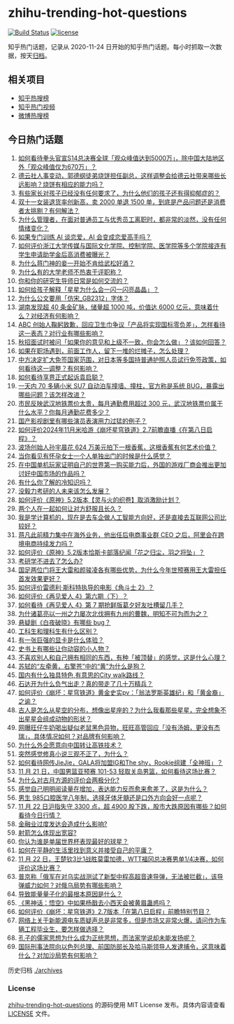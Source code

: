 # zhihu-trending-hot-questions

[![Build Status](https://github.com/justjavac/zhihu-trending-hot-questions/workflows/ci/badge.svg?branch=master)](https://github.com/justjavac/zhihu-trending-hot-questions/actions)
[![license](https://img.shields.io/github/license/justjavac/zhihu-trending-hot-questions)](https://github.com/justjavac/zhihu-trending-hot-questions/blob/master/LICENSE)

知乎热门话题，记录从 2020-11-24
日开始的知乎热门话题。每小时抓取一次数据，按天[归档](./archives)。

## 相关项目

- [知乎热搜榜](https://github.com/justjavac/zhihu-trending-top-search)
- [知乎热门视频](https://github.com/justjavac/zhihu-trending-hot-video)
- [微博热搜榜](https://github.com/justjavac/weibo-trending-hot-search)

## 今日热门话题

<!-- BEGIN -->
<!-- 最后更新时间 Sat Nov 23 2024 12:09:35 GMT+0800 (China Standard Time) -->

1. [如何看待拳头官宣S14总决赛全球「观众峰值达到5000万」，除中国大陆地区外「观众峰值仅为670万」？](https://www.zhihu.com/question/4712311257)
1. [德云社人事变动，郭德纲徒弟烧饼担任副总，这样调整会给德云社带来哪些长远影响？烧饼有相应的能力吗？](https://www.zhihu.com/question/4804768355)
1. [有些家长对孩子已经没有任何要求了，为什么他们的孩子还有得抑郁症的？](https://www.zhihu.com/question/4370124675)
1. [双十一女装退货率创新高，卖 2000 单退 1500 单，到底是产品问题还是消费者太挑剔？有何解法？](https://www.zhihu.com/question/4852076018)
1. [为什么管理者，在面对普通员工与优秀员工离职时，都非常的淡然，没有任何情绪变化？](https://www.zhihu.com/question/2962084507)
1. [如果专门训练 AI 谈恋爱，AI 会变成恋爱高手吗？](https://www.zhihu.com/question/3582337109)
1. [如何评价浙江大学传媒与国际文化学院、控制学院、医学院等多个学院接连有学生申请助学金后高消费被曝光？](https://www.zhihu.com/question/4609244322)
1. [为什么蒋门神的妾一开始不肯给武松好酒？](https://www.zhihu.com/question/667338318)
1. [为什么有的大学老师不热衷于评职称？](https://www.zhihu.com/question/440699039)
1. [你和你的研究生导师日常是如何交流的？](https://www.zhihu.com/question/29658319)
1. [如何给孩子解释「星星为什么会一闪一闪亮晶晶」？](https://www.zhihu.com/question/532770274)
1. [为什么公文要用「仿宋_GB2312」字体？](https://www.zhihu.com/question/25563003)
1. [湖南发现超 40 条金矿脉，储量超 1000 吨，价值达 6000 亿元，意味着什么？对经济有何影响？](https://www.zhihu.com/question/4762172524)
1. [ABC 创始人鞠躬致歉，回应卫生巾争议「产品将实现国标零负差」，怎样看待这一表态？对行业有哪些影响？](https://www.zhihu.com/question/4828690531)
1. [秋招面试时被问「如果你的意见和上级不一致，你会怎么做」？该如何回答？](https://www.zhihu.com/question/3157841968)
1. [如果在职场遇到，前面工作人，留下一堆的烂摊子，怎么处理？](https://www.zhihu.com/question/4216718403)
1. [中方决定扩大免签国家范围，对日本等多国持普通护照人员试行免签政策，如何看待这一调整？有何影响？](https://www.zhihu.com/question/4835230298)
1. [如何看待享界正式起诉袁启聪？](https://www.zhihu.com/question/4845366590)
1. [一天内 70 多辆小米 SU7 自动泊车撞墙、撞柱，官方称是系统 BUG，暴露出哪些问题？该怎样改进？](https://www.zhihu.com/question/4821274994)
1. [市民反映武汉地铁票价太贵，每月通勤费用超过 300 元，武汉地铁票价属于什么水平？你每月通勤花费多少？](https://www.zhihu.com/question/4813238830)
1. [国产影视剧里有哪些演员表演用力过猛的例子？](https://www.zhihu.com/question/572029909)
1. [如何评价2024年11月米哈游《崩坏星穹铁道》2.7前瞻直播《在第八日启程》？](https://www.zhihu.com/question/4856580504)
1. [波场创始人孙宇晨花 624 万美元拍下一根香蕉，这根香蕉有何艺术价值？](https://www.zhihu.com/question/4748697710)
1. [当你看见有怀孕女士一个人单独出门的时候是什么感觉？](https://www.zhihu.com/question/351175902)
1. [在中国单机玩家证明自己的世界第一购买能力后，外国的游戏厂商会推出更加讨好中国市场的作品吗？](https://www.zhihu.com/question/822459332)
1. [有什么你了解的冷知识吗？](https://www.zhihu.com/question/545348175)
1. [没毅力考研的人未来该怎么发展？](https://www.zhihu.com/question/4451212929)
1. [如何评价《原神》5.2版本【灵与火的织卷】取消激励计划？](https://www.zhihu.com/question/4665649616)
1. [两个人在一起如何让对方舒服且长久？](https://www.zhihu.com/question/4698312666)
1. [我是学计算机的，现在是去车企做人工智能方向好，还是直接去互联网公司比较好？](https://www.zhihu.com/question/3121948645)
1. [蒋凡此前精力集中在海外业务，他出任后电商事业群 CEO 之后，阿里会在跨境电商持续发力吗？](https://www.zhihu.com/question/4757153416)
1. [如何评价《原神》5.2版本恰斯卡部落纪闻「花之归尘，羽之将坠」？](https://www.zhihu.com/question/4803598595)
1. [考研学不进去了怎么办?](https://www.zhihu.com/question/4072703448)
1. [国足两位门将王大雷和颜骏凌各有哪些优势，为什么今年世预赛用王大雷担任首发效果更好？](https://www.zhihu.com/question/664602860)
1. [如何评价雷德利·斯科特执导的电影《角斗士 2》？](https://www.zhihu.com/question/4823976148)
1. [如何评价《再见爱人 4》第六期（下）？](https://www.zhihu.com/question/4815029773)
1. [如何看待《再见爱人 4》第 7 期抢鲜版葛夕好友吐槽留几手？](https://www.zhihu.com/question/4822821829)
1. [为什诸葛亮以一州之力屡次北伐拥有九州的曹魏，明知不可为而为之？](https://www.zhihu.com/question/620809787)
1. [悬疑剧《白夜破晓》有哪些 bug？](https://www.zhihu.com/question/4727903413)
1. [工科生和理科生有什么区别？](https://www.zhihu.com/question/295693331)
1. [有一张巨强的显卡是什么体验？](https://www.zhihu.com/question/308370784)
1. [史书上有哪些让你动容的小人物？](https://www.zhihu.com/question/339984106)
1. [不喜欢别人和自己拥有相同的东西，有种「被顶替」的感觉，这是什么心理？](https://www.zhihu.com/question/4696812497)
1. [苏轼的“左牵黄，右擎苍”中的“黄”为什么是狗？](https://www.zhihu.com/question/3115293183)
1. [国内有什么独具特色,有意思的City walk路线？](https://www.zhihu.com/question/54655566)
1. [石达开为什么负气出走？真的带走了几十万精兵？](https://www.zhihu.com/question/4492319892)
1. [如何评价《崩坏：星穹铁道》黄金史实pv：「翁法罗斯英雄纪」和「黄金裔」之谕？](https://www.zhihu.com/question/4857971726)
1. [古人是怎么从星空的分布，想像出星座的？为什么我看那些星星，完全想象不出星星会组成动物的形状？](https://www.zhihu.com/question/2072829421)
1. [网曝旺仔牛奶喝出疑似老鼠黑色异物，旺旺高管回应「没有汤姆，更没有杰瑞」，具体情况如何？对品牌有何影响？](https://www.zhihu.com/question/4858967180)
1. [为什么外企愿意向中国转让高铁技术？](https://www.zhihu.com/question/28540125)
1. [突然感觉修真小说三观不正了，为什么？](https://www.zhihu.com/question/650785249)
1. [如何看待网传JieJie，GALA将加盟IG和The shy，Rookie组建「全神班」？](https://www.zhihu.com/question/4813938782)
1. [11 月 21 日，中国男篮亚预赛 101-53 轻取关岛男篮，如何看待这场比赛？](https://www.zhihu.com/question/4752337399)
1. [为什么对古月方源的评价会两极分化?](https://www.zhihu.com/question/555753546)
1. [感觉自己明明阅读量在增加，表达能力反而愈来愈差了，这是为什么？](https://www.zhihu.com/question/4763478149)
1. [男生 985口腔医学八年制，选择牙体牙髓还是口外方向会好一点呢？](https://www.zhihu.com/question/659322269)
1. [11 月 22 日沪指失守 3300 点，超 4900 股下跌，股市大跌原因有哪些？如何看待今日行情？](https://www.zhihu.com/question/4801165541)
1. [金融业过度发达会造成什么影响?](https://www.zhihu.com/question/659817544)
1. [射箭怎么体现出宽容?](https://www.zhihu.com/question/627398083)
1. [你认为谁是单届世界杯表现最好的球星？](https://www.zhihu.com/question/4715218054)
1. [如何在平静的生活里找到意义并接受自己的平庸？](https://www.zhihu.com/question/954333034)
1. [11 月 22 日，王楚钦3比1战胜莫雷加德，WTT福冈总决赛男单1/4决赛，如何评价这场比赛？](https://www.zhihu.com/question/4833489282)
1. [普京称「俄军在对乌实战测试了新型中程高超音速导弹，无法被拦截」，该导弹威力如何？对俄乌局势有哪些影响？](https://www.zhihu.com/question/4797843395)
1. [导致能量量子化的最根本原因是什么？](https://www.zhihu.com/question/563207657)
1. [《黑神话：悟空》中如果杨戬去小西天会被黄眉蛊惑吗？](https://www.zhihu.com/question/666737153)
1. [如何评价《崩坏：星穹铁道》2.7版本「在第八日启程」前瞻特别节目？](https://www.zhihu.com/question/4855735517)
1. [网络上关于新能源电车质疑声总是非常多，但是市场又非常火爆，请问作为车辆工程毕业生，要怎样做选择？](https://www.zhihu.com/question/3121720910)
1. [孔子的儒家思想为什么成为正统思想，而法家学说却未能发扬呢？](https://www.zhihu.com/question/3836976262)
1. [国际刑事法院向以色列总理、前国防部长及哈马斯领导人发逮捕令，这意味着什么？对加沙局势有何影响？](https://www.zhihu.com/question/4766591563)

<!-- END -->

历史归档 [./archives](./archives)

### License

[zhihu-trending-hot-questions](https://github.com/justjavac/zhihu-trending-hot-questions)
的源码使用 MIT License 发布。具体内容请查看 [LICENSE](./LICENSE) 文件。
